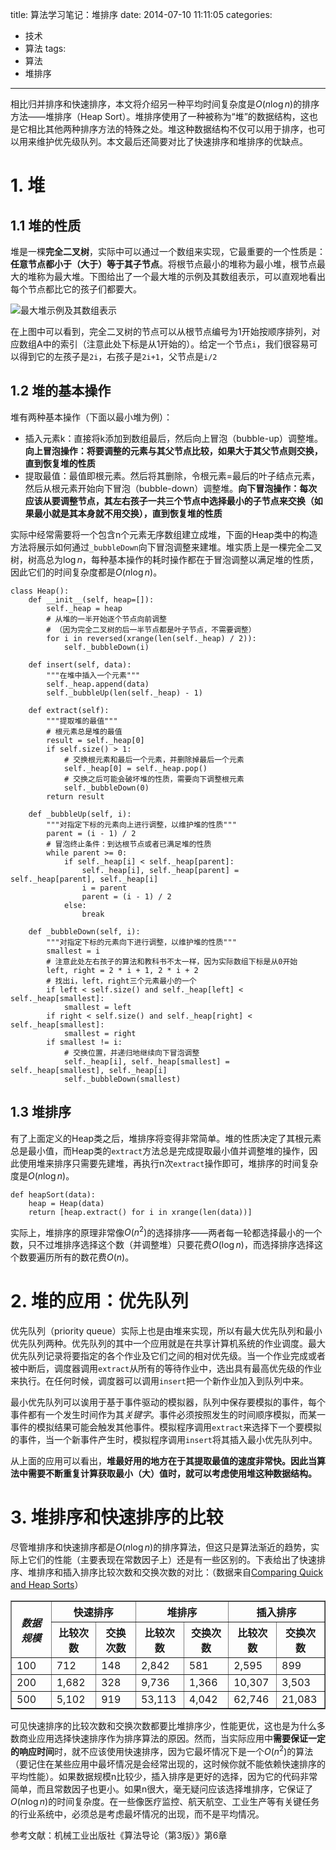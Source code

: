 title: 算法学习笔记：堆排序
date: 2014-07-10 11:11:05
categories:
- 技术
- 算法
tags:
- 算法
- 堆排序
---
相比归并排序和快速排序，本文将介绍另一种平均时间复杂度是$O(n \log n)$的排序方法——堆排序（Heap Sort）。堆排序使用了一种被称为“堆”的数据结构，这也是它相比其他两种排序方法的特殊之处。堆这种数据结构不仅可以用于排序，也可以用来维护优先级队列。本文最后还简要对比了快速排序和堆排序的优缺点。

<!-- more -->

# 1. 堆

## 1.1 堆的性质

堆是一棵**完全二叉树**，实际中可以通过一个数组来实现，它最重要的一个性质是：**任意节点都小于（大于）等于其子节点**。将根节点最小的堆称为最小堆，根节点最大的堆称为最大堆。下图给出了一个最大堆的示例及其数组表示，可以直观地看出每个节点都比它的孩子们都要大。

![最大堆示例及其数组表示](https://raytaylorlin-blog.oss-cn-shenzhen.aliyuncs.com/image/algorithm/%E6%9C%80%E5%A4%A7%E5%A0%86%E7%A4%BA%E4%BE%8B%E5%8F%8A%E5%85%B6%E6%95%B0%E7%BB%84%E8%A1%A8%E7%A4%BA.jpg)

在上图中可以看到，完全二叉树的节点可以从根节点编号为1开始按顺序排列，对应数组A中的索引（注意此处下标是从1开始的）。给定一个节点`i`，我们很容易可以得到它的左孩子是`2i`，右孩子是`2i+1`，父节点是`i/2`

## 1.2 堆的基本操作

堆有两种基本操作（下面以最小堆为例）：

* 插入元素k：直接将k添加到数组最后，然后向上冒泡（bubble-up）调整堆。**向上冒泡操作：将要调整的元素与其父节点比较，如果大于其父节点则交换，直到恢复堆的性质**
* 提取最值：最值即根元素。然后将其删除，令根元素=最后的叶子结点元素，然后从根元素开始向下冒泡（bubble-down）调整堆。**向下冒泡操作：每次应该从要调整节点，其左右孩子一共三个节点中选择最小的子节点来交换（如果最小就是其本身就不用交换），直到恢复堆的性质**

实际中经常需要将一个包含n个元素无序数组建立成堆，下面的Heap类中的构造方法将展示如何通过`_bubbleDown`向下冒泡调整来建堆。堆实质上是一棵完全二叉树，树高总为$\log n$，每种基本操作的耗时操作都在于冒泡调整以满足堆的性质，因此它们的时间复杂度都是$O(n \log n)$。

    class Heap():
        def __init__(self, heap=[]):
            self._heap = heap
            # 从堆的一半开始逐个节点向前调整
            # （因为完全二叉树的后一半节点都是叶子节点，不需要调整）
            for i in reversed(xrange(len(self._heap) / 2)):
                self._bubbleDown(i)

        def insert(self, data):
            """在堆中插入一个元素"""
            self._heap.append(data)
            self._bubbleUp(len(self._heap) - 1)

        def extract(self):
            """提取堆的最值"""
            # 根元素总是堆的最值
            result = self._heap[0]
            if self.size() > 1:
                # 交换根元素和最后一个元素，并删除掉最后一个元素
                self._heap[0] = self._heap.pop()
                # 交换之后可能会破坏堆的性质，需要向下调整根元素
                self._bubbleDown(0)
            return result

        def _bubbleUp(self, i):
            """对指定下标的元素向上进行调整，以维护堆的性质"""
            parent = (i - 1) / 2
            # 冒泡终止条件：到达根节点或者已满足堆的性质
            while parent >= 0:
                if self._heap[i] < self._heap[parent]:
                    self._heap[i], self._heap[parent] = self._heap[parent], self._heap[i]
                    i = parent
                    parent = (i - 1) / 2
                else:
                    break

        def _bubbleDown(self, i):
            """对指定下标的元素向下进行调整，以维护堆的性质"""
            smallest = i
            # 注意此处左右孩子的算法和教科书不太一样，因为实际数组下标是从0开始
            left, right = 2 * i + 1, 2 * i + 2
            # 找出i，left，right三个元素最小的一个
            if left < self.size() and self._heap[left] < self._heap[smallest]:
                smallest = left
            if right < self.size() and self._heap[right] < self._heap[smallest]:
                smallest = right
            if smallest != i:
                # 交换位置，并递归地继续向下冒泡调整
                self._heap[i], self._heap[smallest] = self._heap[smallest], self._heap[i]
                self._bubbleDown(smallest)

## 1.3 堆排序

有了上面定义的Heap类之后，堆排序将变得非常简单。堆的性质决定了其根元素总是最小值，而Heap类的`extract`方法总是完成提取最小值并调整堆的操作，因此使用堆来排序只需要先建堆，再执行n次`extract`操作即可，堆排序的时间复杂度是$O(n \log n)$。

    def heapSort(data):
        heap = Heap(data)
        return [heap.extract() for i in xrange(len(data))]

实际上，堆排序的原理非常像$O(n^2)$的选择排序——两者每一轮都选择最小的一个数，只不过堆排序选择这个数（并调整堆）只要花费$O(\log n)$，而选择排序选择这个数要遍历所有的数花费$O(n)$。

# 2. 堆的应用：优先队列

优先队列（priority queue）实际上也是由堆来实现，所以有最大优先队列和最小优先队列两种。优先队列的其中一个应用就是在共享计算机系统的作业调度。最大优先队列记录将要指定的各个作业及它们之间的相对优先级。当一个作业完成或者被中断后，调度器调用`extract`从所有的等待作业中，选出具有最高优先级的作业来执行。在任何时候，调度器可以调用`insert`把一个新作业加入到队列中来。

最小优先队列可以诶用于基于事件驱动的模拟器，队列中保存要模拟的事件，每个事件都有一个发生时间作为其*关键字*。事件必须按照发生的时间顺序模拟，而某一事件的模拟结果可能会触发其他事件。模拟程序调用`extract`来选择下一个要模拟的事件，当一个新事件产生时，模拟程序调用`insert`将其插入最小优先队列中。

从上面的应用可以看出，**堆最好用的地方在于其提取最值的速度非常快。因此当算法中需要不断重复计算获取最小（大）值时，就可以考虑使用堆这种数据结构。**

# 3. 堆排序和快速排序的比较

尽管堆排序和快速排序都是$O(n \log n)$的排序算法，但这只是算法渐近的趋势，实际上它们的性能（主要表现在常数因子上）还是有一些区别的。下表给出了快速排序、堆排序和插入排序比较次数和交换次数的对比：（数据来自[Comparing Quick and Heap Sorts](https://www.cs.auckland.ac.nz/~jmor159/PLDS210/qsort3.html)）

<table class="table table-bordered responsive" border="1">
  <tbody><tr><th rowspan="2"><i>数据规模</i></th>
   <th colspan="2">快速排序</th>
   <th colspan="2">堆排序</th>
   <th colspan="2">插入排序</th></tr>
   <tr><th>比较次数</th><th>交换次数</th>
    <th>比较次数</th><th>交换次数</th>
    <th>比较次数</th><th>交换次数</th></tr>
    <tr><td>100</td><td>712</td><td>148</td><td>2,842</td><td>581</td><td>2,595</td><td>899</td></tr>
    <tr><td>200</td><td>1,682</td><td>328</td><td>9,736</td><td>1,366</td><td>10,307</td><td>3,503</td></tr>
    <tr><td>500</td><td>5,102</td><td>919</td><td>53,113</td><td>4,042</td><td>62,746</td><td>21,083</td></tr>
</tbody></table>

可见快速排序的比较次数和交换次数都要比堆排序少，性能更优，这也是为什么多数商业应用选择快速排序作为排序算法的原因。然而，当实际应用中**需要保证一定的响应时间**时，就不应该使用快速排序，因为它最坏情况下是一个$O(n^2)$的算法（要记住在某些应用中最坏情况是会经常出现的，这时候你就不能依赖快速排序的平均性能）。如果数据规模n比较少，插入排序是更好的选择，因为它的代码非常简单，而且常数因子也更小。如果n很大，毫无疑问应该选择堆排序，它保证了$O(n \log n)$的时间复杂度。在一些像医疗监控、航天航空、工业生产等有关键任务的行业系统中，必须总是考虑最坏情况的出现，而不是平均情况。

参考文献：机械工业出版社《算法导论（第3版）》第6章  

